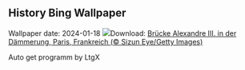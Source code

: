## History Bing Wallpaper
Wallpaper date: 2024-01-18
![](https://www.bing.com/th?id=OHR.ParisBridge_DE-DE4033680304_UHD.jpg&w=1000)Download: [Brücke Alexandre III. in der Dämmerung, Paris, Frankreich (© Sizun Eye/Getty Images)](https://www.bing.com/th?id=OHR.ParisBridge_DE-DE4033680304_UHD.jpg)

Auto get programm by LtgX
